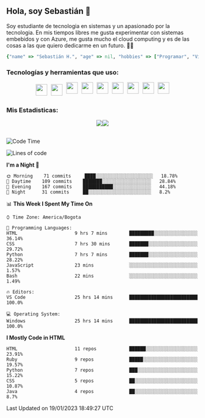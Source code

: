 ## Hola, soy Sebastián 👋

Soy estudiante de tecnologia en sistemas y un apasionado por la tecnologia.
En mis tiempos libres me gusta experimentar con sistemas embebidos y con Azure, me gusta mucho el cloud computing y es de las cosas a las que quiero dedicarme en un futuro. 🚀🌠

```Ruby
{"name" => "Sebastián H.", "age" => nil, "hobbies" => ["Programar", "Videojuegos", "Aprender nuevas cosas"]}
```


### Tecnologías y herramientas que uso: 
<div style="display: flex; flex-direction: row; justify-content: center;">
  <img src="https://cdn.svgporn.com/logos/ruby.svg" width="30px" height="30px" hspace="5" vspace="5"/>
  <img src="https://cdn.svgporn.com/logos/python.svg" width="30px" height="30px" hspace="5" vspace="5"/>
  <img src="https://cdn.svgporn.com/logos/javascript.svg" width="30px" height="30px" hspace="5"/>
    <img src="https://cdn.svgporn.com/logos/vue.svg" width="30px" height="30px" hspace="5"/>
  <img src="https://cdn.svgporn.com/logos/arduino.svg" width="30px" height="30px" hspace="5"/>
<!--   <img src="https://cdn.svgporn.com/logos/raspberry-pi.svg" width="30px" height="30px" hspace="5"/>
  <img src="https://cdn.svgporn.com/logos/google-cloud.svg" width="30px" height="30px" hspace="5"/>
  <img src="https://cdn.svgporn.com/logos/azure-icon.svg" width="30px" height="30px" hspace="5"/> -->
  <img src="https://cdn.svgporn.com/logos/bash-icon.svg" width="30px" height="30px" hspace="5"/>
  <img src="https://cdn.svgporn.com/logos/visual-studio-code.svg" width="30px" height="30px" hspace="5"/>
  <img src="https://cdn.svgporn.com/logos/intellij-idea.svg" width="30px" height="30px" hspace="5"/>
  <img src="https://cdn.svgporn.com/logos/hyper.svg" width="30px" height="30px" hspace="5"/>
</div>


 ### Mis Estadisticas: 
 
 
<div style="display: flex; flex-direction: row; justify-content: center;">
  <img src="https://www.codewars.com/users/Sebas1012/badges/micro"/>
<!--   <img src="https://wakatime.com/badge/user/31bb2cbb-77e5-4675-9c9f-d6e01498f94d.svg"/> -->
  <img src="https://visitor-badge.laobi.icu/badge?page_id=Sebas1012.Sebas1012%22"/>
</div>

<br>

<!--START_SECTION:waka-->
![Code Time](http://img.shields.io/badge/Code%20Time-410%20hrs%2047%20mins-blue)

![Lines of code](https://img.shields.io/badge/From%20Hello%20World%20I%27ve%20Written-66%20Thousand%20lines%20of%20code-blue)

**I'm a Night 🦉** 

```text
🌞 Morning    71 commits     ████░░░░░░░░░░░░░░░░░░░░░   18.78% 
🌆 Daytime    109 commits    ███████░░░░░░░░░░░░░░░░░░   28.84% 
🌃 Evening    167 commits    ███████████░░░░░░░░░░░░░░   44.18% 
🌙 Night      31 commits     ██░░░░░░░░░░░░░░░░░░░░░░░   8.2%

```


📊 **This Week I Spent My Time On** 

```text
⌚︎ Time Zone: America/Bogota

💬 Programming Languages: 
HTML                     9 hrs 7 mins        █████████░░░░░░░░░░░░░░░░   36.14% 
CSS                      7 hrs 30 mins       ███████░░░░░░░░░░░░░░░░░░   29.72% 
Python                   7 hrs 7 mins        ███████░░░░░░░░░░░░░░░░░░   28.22% 
JavaScript               23 mins             ░░░░░░░░░░░░░░░░░░░░░░░░░   1.57% 
Bash                     22 mins             ░░░░░░░░░░░░░░░░░░░░░░░░░   1.49%

🔥 Editors: 
VS Code                  25 hrs 14 mins      █████████████████████████   100.0%

💻 Operating System: 
Windows                  25 hrs 14 mins      █████████████████████████   100.0%

```

**I Mostly Code in HTML** 

```text
HTML                     11 repos            ██████░░░░░░░░░░░░░░░░░░░   23.91% 
Ruby                     9 repos             █████░░░░░░░░░░░░░░░░░░░░   19.57% 
Python                   7 repos             ███░░░░░░░░░░░░░░░░░░░░░░   15.22% 
CSS                      5 repos             ██░░░░░░░░░░░░░░░░░░░░░░░   10.87% 
Java                     4 repos             ██░░░░░░░░░░░░░░░░░░░░░░░   8.7%

```



 Last Updated on 19/01/2023 18:49:27 UTC
<!--END_SECTION:waka-->
